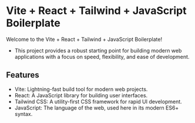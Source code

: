 # Vite + React + Tailwind + JavaScript Boilerplate

Welcome to the Vite + React + Tailwind + JavaScript Boilerplate!

- This project provides a robust starting point for building modern web applications with a focus on speed, flexibility, and ease of development.

## Features

- Vite: Lightning-fast build tool for modern web projects.
- React: A JavaScript library for building user interfaces.
- Tailwind CSS: A utility-first CSS framework for rapid UI development.
- JavaScript: The language of the web, used here in its modern ES6+ syntax.

